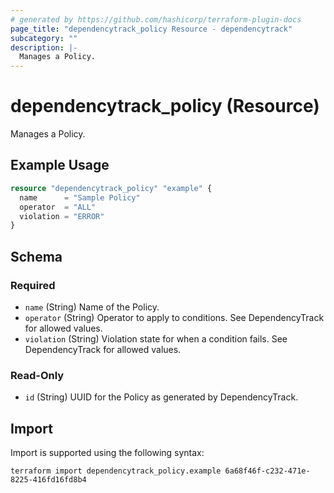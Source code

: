 ```yaml
---
# generated by https://github.com/hashicorp/terraform-plugin-docs
page_title: "dependencytrack_policy Resource - dependencytrack"
subcategory: ""
description: |-
  Manages a Policy.
---
```


# dependencytrack_policy (Resource)

Manages a Policy.

## Example Usage

```terraform
resource "dependencytrack_policy" "example" {
  name      = "Sample Policy"
  operator  = "ALL"
  violation = "ERROR"
}
```

<!-- schema generated by tfplugindocs -->
## Schema

### Required

- `name` (String) Name of the Policy.
- `operator` (String) Operator to apply to conditions. See DependencyTrack for allowed values.
- `violation` (String) Violation state for when a condition fails. See DependencyTrack for allowed values.

### Read-Only

- `id` (String) UUID for the Policy as generated by DependencyTrack.

## Import

Import is supported using the following syntax:

```shell
terraform import dependencytrack_policy.example 6a68f46f-c232-471e-8225-416fd16fd8b4
```
